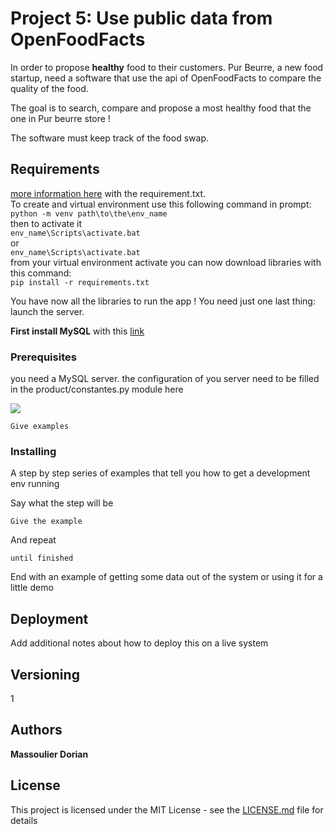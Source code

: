 # Project 5: Use public data from OpenFoodFacts

In order to propose **healthy** food to their customers.
Pur Beurre, a new food startup, need a software that use the api of OpenFoodFacts
to compare the quality of the food.  

The goal is to search, compare and propose a most healthy food that the one in Pur beurre store !  

The software must keep track of the food swap.


## Requirements

[more information here](https://github.com/MassDo/Projet_5_OC/blob/master/requirement.txt) with the requirement.txt.  
To create and virtual environment use this following command in prompt:  
```python -m venv path\to\the\env_name```  
then to activate it  
```env_name\Scripts\activate.bat```  
or  
```env_name\Scripts\activate.bat```  
from your virtual environment activate you can now download libraries with this command:  
```pip install -r requirements.txt```  

You have now all the libraries to run the app ! You need just one last thing: launch the server.

**First install MySQL** with this [link](https://dev.mysql.com/doc/mysql-installation-excerpt/8.0/en/)


    

### Prerequisites

you need a MySQL server. the configuration of you server need to be filled in the product/constantes.py module here

![](images/config.png)

```
Give examples
```

### Installing

A step by step series of examples that tell you how to get a development env running

Say what the step will be

```
Give the example
```

And repeat

```
until finished
```

End with an example of getting some data out of the system or using it for a little demo


## Deployment

Add additional notes about how to deploy this on a live system


## Versioning

1

## Authors

**Massoulier Dorian** 

## License

This project is licensed under the MIT License - see the [LICENSE.md](LICENSE.md) file for details



